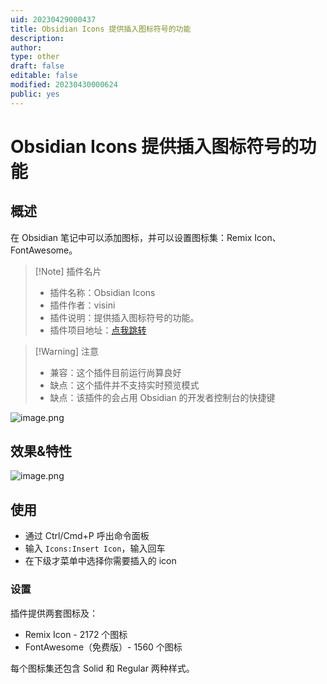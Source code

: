 ```yaml
---
uid: 20230429000437
title: Obsidian Icons 提供插入图标符号的功能
description: 
author: 
type: other
draft: false
editable: false
modified: 20230430000624
public: yes
---
```


# Obsidian Icons 提供插入图标符号的功能

## 概述

在 Obsidian 笔记中可以添加图标，并可以设置图标集：Remix Icon、FontAwesome。

> [!Note] 插件名片
> - 插件名称：Obsidian Icons
> - 插件作者：visini
> - 插件说明：提供插入图标符号的功能。
> - 插件项目地址：[点我跳转](https://github.com/visini/obsidian-icons-plugin)

>[!Warning] 注意
>- 兼容：这个插件目前运行尚算良好
>- 缺点：这个插件并不支持实时预览模式
>- 缺点：该插件的会占用 Obsidian 的开发者控制台的快捷键

![image.png](https://cdn.pkmer.cn/images/bbdbc6782887925fbe84bd94b51cebda_MD5.png)

## 效果&特性

![image.png](https://cdn.pkmer.cn/images/a74a5eabdd62d4dabf6538016c18f891_MD5.png)

## 使用

- 通过 Ctrl/Cmd+P 呼出命令面板
- 输入 `Icons:Insert Icon`，输入回车
- 在下级才菜单中选择你需要插入的 icon

### 设置

插件提供两套图标及：

- Remix Icon - 2172 个图标
- FontAwesome（免费版）- 1560 个图标

每个图标集还包含 Solid 和 Regular 两种样式。